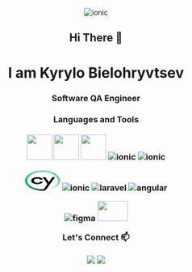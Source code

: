 <p align="center">
  <img src="https://media.licdn.com/dms/image/D5635AQFVvbdiwlNc3g/profile-framedphoto-shrink_400_400/0/1713373007241?e=1720206000&v=beta&t=NTwAIRuBYWFLGyzKG6tHrWiyJVph4K4L58m21eCffgE" alt="ionic" width="60" height="60"/>  
</p>
<h2 align="center">
Hi There 👋
</h2>
<h1 align="center">
I am Kyrylo Bielohryvtsev
</h1>

<h3 align="center">
Software QA Engineer 
</h3>

 
 <p align="center">  
<h3 align="center"><b>Languages and Tools<b>
<br><br>

<img src="https://upload.wikimedia.org/wikipedia/commons/7/75/Playwright_Logo.svg" width="50" height="50">
<img src="https://www.vectorlogo.zone/logos/apple_xcode/apple_xcode-ar21.svg" width="50" height="50">
<img src="https://www.vectorlogo.zone/logos/atlassian_jira/atlassian_jira-ar21.svg" width="50" height="50"> 
<img src="https://www.vectorlogo.zone/logos/browserstack/browserstack-ar21.svg" alt="ionic" width="50" height="50"/> 
 <img src="https://www.vectorlogo.zone/logos/mysql/mysql-ar21.svg" alt="ionic" width="60" height="60"/>  
</p>
<p align="center">
  
  <img src="https://raw.githubusercontent.com/devicons/devicon/6910f0503efdd315c8f9b858234310c06e04d9c0/icons/cypressio/cypressio-original.svg" alt="ionic" width="70" height="40"/>
  <img src="https://www.vectorlogo.zone/logos/nodejs/nodejs-ar21.svg" alt="ionic" width="60" height="40"/>
  <img src="https://www.vectorlogo.zone/logos/npmjs/npmjs-ar21.svg" alt="laravel" width="40" height="40"/>
  <img src="https://seeklogo.com/images/A/angular-logo-CF8B6B5B10-seeklogo.com.png" alt="angular" width="40" height="40"/>
  
  
  
</p>  
<p align="center">
  <img src="https://www.vectorlogo.zone/logos/figma/figma-icon.svg" alt="figma" width="40" height="40"/>
  <img src="https://www.vectorlogo.zone/logos/python/python-icon.svg" width="60" height="40"/>
 </p>  
  
<p align= "center">
 <b>Let's Connect 📫</b>
 <br><br>
<a href="https://www.linkedin.com/in/kyrylo-bielohryvtsev/"><img src="https://img.shields.io/badge/LinkedIn-0077B5?style=for-the-badge&logo=linkedin&logoColor=white"></a> 
<a href="mailto:kyryloqa@gmail.com"><img src="https://img.shields.io/badge/Gmail-D14836?style=for-the-badge&logo=gmail&logoColor=white"></a> 
</p>

